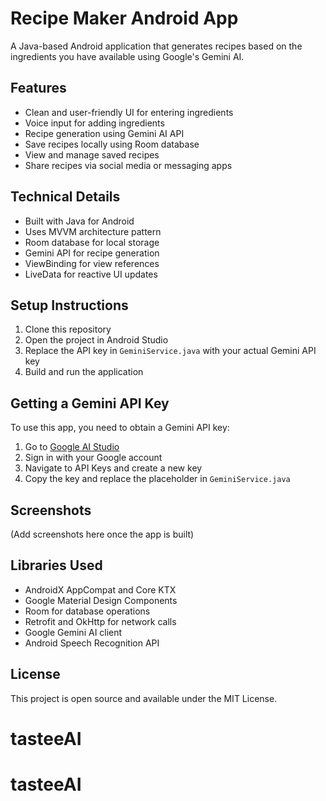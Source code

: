 # Recipe Maker Android App

A Java-based Android application that generates recipes based on the ingredients you have available using Google's Gemini AI.

## Features

- Clean and user-friendly UI for entering ingredients
- Voice input for adding ingredients
- Recipe generation using Gemini AI API
- Save recipes locally using Room database
- View and manage saved recipes
- Share recipes via social media or messaging apps

## Technical Details

- Built with Java for Android
- Uses MVVM architecture pattern
- Room database for local storage
- Gemini API for recipe generation
- ViewBinding for view references
- LiveData for reactive UI updates

## Setup Instructions

1. Clone this repository
2. Open the project in Android Studio
3. Replace the API key in `GeminiService.java` with your actual Gemini API key
4. Build and run the application

## Getting a Gemini API Key

To use this app, you need to obtain a Gemini API key:

1. Go to [Google AI Studio](https://ai.google.dev/)
2. Sign in with your Google account
3. Navigate to API Keys and create a new key
4. Copy the key and replace the placeholder in `GeminiService.java`

## Screenshots

(Add screenshots here once the app is built)

## Libraries Used

- AndroidX AppCompat and Core KTX
- Google Material Design Components
- Room for database operations
- Retrofit and OkHttp for network calls
- Google Gemini AI client
- Android Speech Recognition API

## License

This project is open source and available under the MIT License.
# tasteeAI
# tasteeAI
